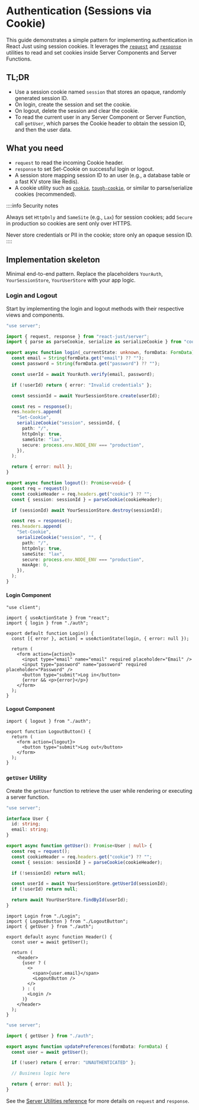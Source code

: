 # Authentication (Sessions via Cookie)

This guide demonstrates a simple pattern for implementing authentication in React Just using session cookies. It leverages the [`request`](/reference/core/server#request) and [`response`](/reference/core/server#response) utilities to read and set cookies inside Server Components and Server Functions.

## TL;DR

- Use a session cookie named `session` that stores an opaque, randomly generated session ID.
- On login, create the session and set the cookie.
- On logout, delete the session and clear the cookie.
- To read the current user in any Server Component or Server Function, call `getUser`, which parses the Cookie header to obtain the session ID, and then the user data.

## What you need

- `request` to read the incoming Cookie header.
- `response` to set Set-Cookie on successful login or logout.
- A session store mapping session ID to an user (e.g., a database table or a fast KV store like Redis).
- A cookie utility such as [`cookie`](https://www.npmjs.com/package/cookie), [`tough-cookie`](https://www.npmjs.com/package/tough-cookie), or similar to parse/serialize cookies (recommended).

::::info Security notes

Always set `HttpOnly` and `SameSite` (e.g., `Lax`) for session cookies; add `Secure` in production so cookies are sent only over HTTPS.

Never store credentials or PII in the cookie; store only an opaque session ID.
::::

## Implementation skeleton

Minimal end-to-end pattern. Replace the placeholders `YourAuth`, `YourSessionStore`, `YourUserStore` with your app logic.

### Login and Logout

Start by implementing the login and logout methods with their respective views and components.

```ts [src/auth.ts]
"use server";

import { request, response } from "react-just/server";
import { parse as parseCookie, serialize as serializeCookie } from "cookie";

export async function login(_currentState: unknown, formData: FormData) {
  const email = String(formData.get("email") ?? "");
  const password = String(formData.get("password") ?? "");

  const userId = await YourAuth.verify(email, password);

  if (!userId) return { error: "Invalid credentials" };

  const sessionId = await YourSessionStore.create(userId);

  const res = response();
  res.headers.append(
    "Set-Cookie",
    serializeCookie("session", sessionId, {
      path: "/",
      httpOnly: true,
      sameSite: "lax",
      secure: process.env.NODE_ENV === "production",
    }),
  );

  return { error: null };
}

export async function logout(): Promise<void> {
  const req = request();
  const cookieHeader = req.headers.get("cookie") ?? "";
  const { session: sessionId } = parseCookie(cookieHeader);

  if (sessionId) await YourSessionStore.destroy(sessionId);

  const res = response();
  res.headers.append(
    "Set-Cookie",
    serializeCookie("session", "", {
      path: "/",
      httpOnly: true,
      sameSite: "lax",
      secure: process.env.NODE_ENV === "production",
      maxAge: 0,
    }),
  );
}
```

#### Login Component

```tsx [src/Login.tsx]
"use client";

import { useActionState } from "react";
import { login } from "./auth";

export default function Login() {
  const [{ error }, action] = useActionState(login, { error: null });

  return (
    <form action={action}>
      <input type="email" name="email" required placeholder="Email" />
      <input type="password" name="password" required placeholder="Password" />
      <button type="submit">Log in</button>
      {error && <p>{error}</p>}
    </form>
  );
}
```

#### Logout Component

```tsx [src/LogoutButton.tsx]
import { logout } from "./auth";

export function LogoutButton() {
  return (
    <form action={logout}>
      <button type="submit">Log out</button>
    </form>
  );
}
```

### `getUser` Utility

Create the `getUser` function to retrieve the user while rendering or executing a server function.

```ts [src/auth.ts]
"use server";

interface User {
  id: string;
  email: string;
}

export async function getUser(): Promise<User | null> {
  const req = request();
  const cookieHeader = req.headers.get("cookie") ?? "";
  const { session: sessionId } = parseCookie(cookieHeader);

  if (!sessionId) return null;

  const userId = await YourSessionStore.getUserId(sessionId);
  if (!userId) return null;

  return await YourUserStore.findById(userId);
}
```

```tsx [src/Header.tsx]
import Login from "./Login";
import { LogoutButton } from "./LogoutButton";
import { getUser } from "./auth";

export default async function Header() {
  const user = await getUser();

  return (
    <header>
      {user ? (
        <>
          <span>{user.email}</span>
          <LogoutButton />
        </>
      ) : (
        <Login />
      )}
    </header>
  );
}
```

```ts [src/api/user.ts]
"use server";

import { getUser } from "./auth";

export async function updatePreferences(formData: FormData) {
  const user = await getUser();

  if (!user) return { error: "UNAUTHENTICATED" };

  // Business logic here

  return { error: null };
}
```

See the [Server Utilities reference](/reference/core/server) for more details on `request` and `response`.

